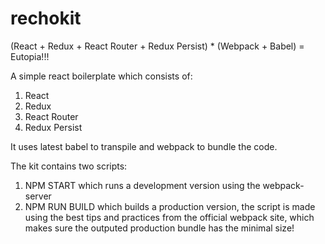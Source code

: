 # rechokit
(React + Redux + React Router + Redux Persist) * (Webpack + Babel) = Eutopia!!!


A simple react boilerplate which consists of:
1. React
2. Redux
3. React Router
4. Redux Persist

It uses latest babel to transpile and webpack to bundle the code.

The kit contains two scripts:
1. NPM START which runs a development version using the webpack-server
2. NPM RUN BUILD which builds a production version, the script is made using the best tips and practices from the official webpack site, which makes sure the outputed production bundle has the minimal size!
